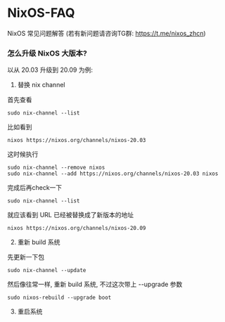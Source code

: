 # NixOS-FAQ
NixOS 常见问题解答  (若有新问题请咨询TG群: https://t.me/nixos_zhcn)


### 怎么升级 NixOS 大版本?

以从 20.03 升级到 20.09 为例:

1. 替换 nix channel

首先查看

```
sudo nix-channel --list
```

比如看到

```
nixos https://nixos.org/channels/nixos-20.03
```

这时候执行

```
sudo nix-channel --remove nixos
sudo nix-channel --add https://nixos.org/channels/nixos-20.03 nixos
```

完成后再check一下

```
sudo nix-channel --list
```

就应该看到 URL 已经被替换成了新版本的地址

```
nixos https://nixos.org/channels/nixos-20.09
```

2. 重新 build 系统

先更新一下包

```
sudo nix-channel --update
```

然后像往常一样, 重新 build 系统, 不过这次带上 --upgrade 参数

```
sudo nixos-rebuild --upgrade boot
```

3. 重启系统

